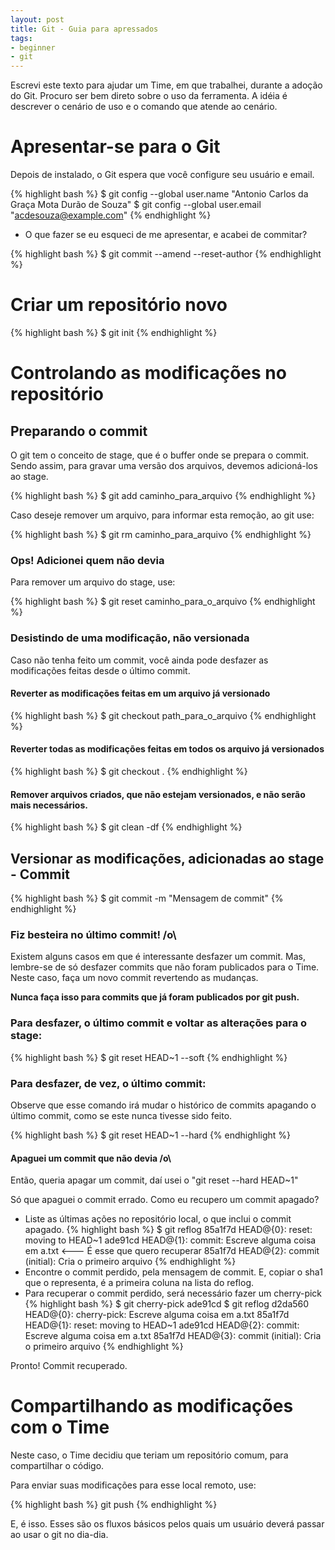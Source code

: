 ```yaml
---
layout: post
title: Git - Guia para apressados
tags:
- beginner
- git
---
```

Escrevi este texto para ajudar um Time, em que trabalhei,
durante a adoção do Git.
Procuro ser bem direto sobre o uso da ferramenta. A idéia é descrever
o cenário de uso e o comando que atende ao cenário.

# Apresentar-se para o Git

Depois de instalado, o Git espera que você configure seu usuário e email.

{% highlight bash %}
$ git config --global user.name "Antonio Carlos da Graça Mota Durão de Souza"
$ git config --global user.email "acdesouza@example.com"
{% endhighlight %}

  * O que fazer se eu esqueci de me apresentar, e acabei de commitar?

{% highlight bash %}
$ git commit --amend --reset-author
{% endhighlight %}

# Criar um repositório novo

{% highlight bash %}
$ git init
{% endhighlight %}

# Controlando as modificações no repositório

## Preparando o commit

O git tem o conceito de stage, que é o buffer onde se prepara o commit.
Sendo assim, para gravar uma versão dos arquivos,
devemos adicioná-los ao stage.

{% highlight bash %}
$ git add caminho_para_arquivo
{% endhighlight %}

Caso deseje remover um arquivo, para informar esta remoção, ao git use:

{% highlight bash %}
$ git rm caminho_para_arquivo
{% endhighlight %}

### Ops! Adicionei quem não devia

Para remover um arquivo do stage, use:

{% highlight bash %}
$ git reset caminho_para_o_arquivo
{% endhighlight %}

### Desistindo de uma modificação, não versionada

Caso não tenha feito um commit, você ainda pode desfazer as modificações
feitas desde o último commit.

#### Reverter as modificações feitas em um arquivo já versionado

{% highlight bash %}
$ git checkout path_para_o_arquivo
{% endhighlight %}

#### Reverter todas as modificações feitas em todos os arquivo já versionados

{% highlight bash %}
$ git checkout .
{% endhighlight %}

#### Remover arquivos criados, que não estejam versionados, e não serão mais necessários.

{% highlight bash %}
$ git clean -df
{% endhighlight %}

## Versionar as modificações, adicionadas ao stage - Commit

{% highlight bash %}
$ git commit -m "Mensagem de commit"
{% endhighlight %}

### Fiz besteira no último commit! /o\

Existem alguns casos em que é interessante desfazer um commit. Mas, lembre-se
de só desfazer commits que não foram publicados para o Time. Neste caso, faça
um novo commit revertendo as mudanças.

__Nunca faça isso para commits que já foram publicados por git push.__

### Para desfazer, o último commit e voltar as alterações para o stage:

{% highlight bash %}
$ git reset HEAD~1 --soft
{% endhighlight %}

### Para desfazer, de vez, o último commit:

Observe que esse comando irá mudar o histórico de commits apagando o último
commit, como se este nunca tivesse sido feito.

{% highlight bash %}
$ git reset HEAD~1 --hard
{% endhighlight %}

#### Apaguei um commit que não devia /o\

Então, queria apagar um commit, daí usei o "git reset --hard HEAD~1"

Só que apaguei o commit errado. Como eu recupero um commit apagado?

  * Liste as últimas ações no repositório local, o que inclui o commit apagado.
    {% highlight bash %}
    $ git reflog
    85a1f7d HEAD@{0}: reset: moving to HEAD~1
    ade91cd HEAD@{1}: commit: Escreve alguma coisa em a.txt <--- É esse que quero recuperar
    85a1f7d HEAD@{2}: commit (initial): Cria o primeiro arquivo
    {% endhighlight %}
  * Encontre o commit perdido, pela mensagem de commit.
    E, copiar o sha1 que o representa, é a primeira coluna na lista do reflog.
  * Para recuperar o commit perdido, será necessário fazer um cherry-pick
    {% highlight bash %}
    $ git cherry-pick ade91cd
    $ git reflog
    d2da560 HEAD@{0}: cherry-pick: Escreve alguma coisa em a.txt
    85a1f7d HEAD@{1}: reset: moving to HEAD~1
    ade91cd HEAD@{2}: commit: Escreve alguma coisa em a.txt
    85a1f7d HEAD@{3}: commit (initial): Cria o primeiro arquivo
    {% endhighlight %}

Pronto! Commit recuperado.

# Compartilhando as modificações com o Time

Neste caso, o Time decidiu que teriam um repositório comum,
para compartilhar o código.

Para enviar suas modificações para esse local remoto, use:

{% highlight bash %}
git push
{% endhighlight %}


E, é isso. Esses são os fluxos básicos pelos quais um usuário deverá passar
ao usar o git no dia-dia.
